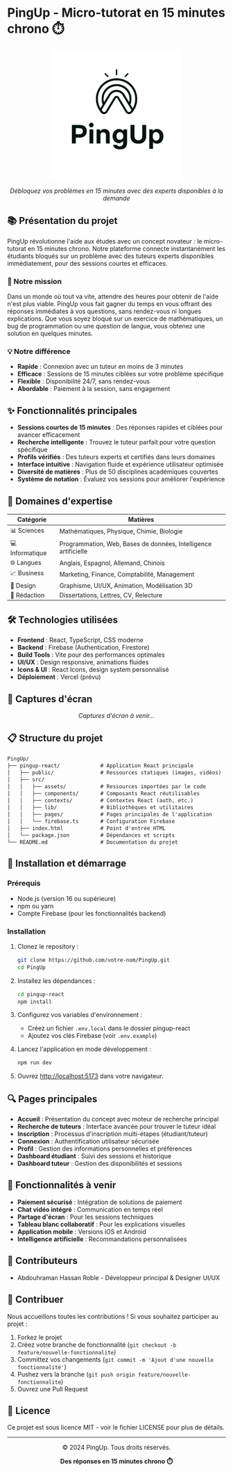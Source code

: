 # PingUp - Micro-tutorat en 15 minutes chrono ⏱️

<div align="center">
  <img src="pingup-react/public/PingUpLogoRemoved.png" alt="PingUp Logo" width="300px" />
  <p><i>Débloquez vos problèmes en 15 minutes avec des experts disponibles à la demande</i></p>
</div>

## 📚 Présentation du projet

PingUp révolutionne l'aide aux études avec un concept novateur : le micro-tutorat en 15 minutes chrono. Notre plateforme connecte instantanément les étudiants bloqués sur un problème avec des tuteurs experts disponibles immédiatement, pour des sessions courtes et efficaces.

### 🚀 Notre mission

Dans un monde où tout va vite, attendre des heures pour obtenir de l'aide n'est plus viable. PingUp vous fait gagner du temps en vous offrant des réponses immédiates à vos questions, sans rendez-vous ni longues explications. Que vous soyez bloqué sur un exercice de mathématiques, un bug de programmation ou une question de langue, vous obtenez une solution en quelques minutes.

### 💡 Notre différence

- **Rapide** : Connexion avec un tuteur en moins de 3 minutes
- **Efficace** : Sessions de 15 minutes ciblées sur votre problème spécifique
- **Flexible** : Disponibilité 24/7, sans rendez-vous
- **Abordable** : Paiement à la session, sans engagement

## ✨ Fonctionnalités principales

- **Sessions courtes de 15 minutes** : Des réponses rapides et ciblées pour avancer efficacement
- **Recherche intelligente** : Trouvez le tuteur parfait pour votre question spécifique
- **Profils vérifiés** : Des tuteurs experts et certifiés dans leurs domaines
- **Interface intuitive** : Navigation fluide et expérience utilisateur optimisée
- **Diversité de matières** : Plus de 50 disciplines académiques couvertes
- **Système de notation** : Évaluez vos sessions pour améliorer l'expérience

## 🎯 Domaines d'expertise

| Catégorie | Matières |
|-----------|----------|
| 📊 Sciences | Mathématiques, Physique, Chimie, Biologie |
| 💻 Informatique | Programmation, Web, Bases de données, Intelligence artificielle |
| 🌐 Langues | Anglais, Espagnol, Allemand, Chinois |
| 📈 Business | Marketing, Finance, Comptabilité, Management |
| 🎨 Design | Graphisme, UI/UX, Animation, Modélisation 3D |
| 📝 Rédaction | Dissertations, Lettres, CV, Relecture |

## 🛠️ Technologies utilisées

- **Frontend** : React, TypeScript, CSS moderne
- **Backend** : Firebase (Authentication, Firestore)
- **Build Tools** : Vite pour des performances optimales
- **UI/UX** : Design responsive, animations fluides
- **Icons & UI** : React Icons, design system personnalisé
- **Déploiement** : Vercel (prévu)

## 📱 Captures d'écran

<div align="center">
  <p><i>Captures d'écran à venir...</i></p>
</div>

## 📋 Structure du projet

```
PingUp/
├── pingup-react/             # Application React principale
│   ├── public/               # Ressources statiques (images, vidéos)
│   ├── src/
│   │   ├── assets/           # Ressources importées par le code
│   │   ├── components/       # Composants React réutilisables
│   │   ├── contexts/         # Contextes React (auth, etc.)
│   │   ├── lib/              # Bibliothèques et utilitaires
│   │   ├── pages/            # Pages principales de l'application
│   │   └── firebase.ts       # Configuration Firebase
│   ├── index.html            # Point d'entrée HTML
│   └── package.json          # Dépendances et scripts
└── README.md                 # Documentation du projet
```

## 🚀 Installation et démarrage

### Prérequis

- Node.js (version 16 ou supérieure)
- npm ou yarn
- Compte Firebase (pour les fonctionnalités backend)

### Installation

1. Clonez le repository :
   ```bash
   git clone https://github.com/votre-nom/PingUp.git
   cd PingUp
   ```

2. Installez les dépendances :
   ```bash
   cd pingup-react
   npm install
   ```

3. Configurez vos variables d'environnement :
   - Créez un fichier `.env.local` dans le dossier pingup-react
   - Ajoutez vos clés Firebase (voir `.env.example`)

4. Lancez l'application en mode développement :
   ```bash
   npm run dev
   ```

5. Ouvrez [http://localhost:5173](http://localhost:5173) dans votre navigateur.

## 🔍 Pages principales

- **Accueil** : Présentation du concept avec moteur de recherche principal
- **Recherche de tuteurs** : Interface avancée pour trouver le tuteur idéal
- **Inscription** : Processus d'inscription multi-étapes (étudiant/tuteur)
- **Connexion** : Authentification utilisateur sécurisée
- **Profil** : Gestion des informations personnelles et préférences
- **Dashboard étudiant** : Suivi des sessions et historique
- **Dashboard tuteur** : Gestion des disponibilités et sessions

## 🧩 Fonctionnalités à venir

- **Paiement sécurisé** : Intégration de solutions de paiement
- **Chat vidéo intégré** : Communication en temps réel
- **Partage d'écran** : Pour les sessions techniques
- **Tableau blanc collaboratif** : Pour les explications visuelles
- **Application mobile** : Versions iOS et Android
- **Intelligence artificielle** : Recommandations personnalisées

## 👥 Contributeurs

- Abdouhraman Hassan Roble - Développeur principal & Designer UI/UX

## 🤝 Contribuer

Nous accueillons toutes les contributions ! Si vous souhaitez participer au projet :

1. Forkez le projet
2. Créez votre branche de fonctionnalité (`git checkout -b feature/nouvelle-fonctionnalite`)
3. Committez vos changements (`git commit -m 'Ajout d'une nouvelle fonctionnalité'`)
4. Pushez vers la branche (`git push origin feature/nouvelle-fonctionnalite`)
5. Ouvrez une Pull Request

## 📄 Licence

Ce projet est sous licence MIT - voir le fichier LICENSE pour plus de détails.

---

<div align="center">
  <p>© 2024 PingUp. Tous droits réservés.</p>
  <p>
    <b>Des réponses en 15 minutes chrono ⏱️</b>
  </p>
</div>
